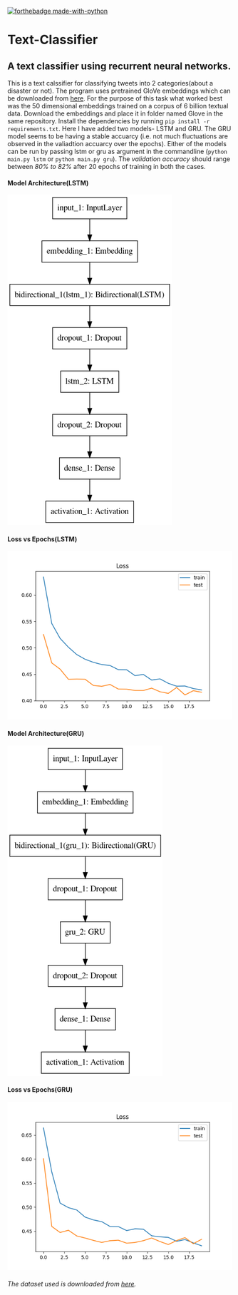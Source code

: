 [![forthebadge made-with-python](http://ForTheBadge.com/images/badges/made-with-python.svg)](https://www.python.org/)
# Text-Classifier
## A text classifier using recurrent neural networks.
This is a text calssifier for classifying tweets into 2 categories(about a disaster or not). The program uses pretrained GloVe embeddings which can be downloaded from [here](http://nlp.stanford.edu/data/glove.6B.zip). For the purpose of this task what worked best was the 50 dimensional embeddings trained on a corpus of 6 billion textual data. Download the embeddings and place it in folder named Glove in the same repository. Install the dependencies by running `pip install -r requirements.txt`. Here I have added two models- LSTM and GRU. The GRU model seems to be having a stable accuarcy (i.e. not much fluctuations are observed in the valiadtion accuarcy over the epochs). Either of the models can be run by passing lstm or gru as argument in the commandline (`python main.py lstm` or `python main.py gru`). The *validation accuracy* should range between *80% to 82%* after 20 epochs of training in both the cases.

#### Model Architecture(LSTM)
![](pics/model_final_1584966918.png)

#### Loss vs Epochs(LSTM)
![](pics/bestone.png)

#### Model Architecture(GRU)
![](pics/model_final_1585115824.png)

#### Loss vs Epochs(GRU)
![](pics/gru.png)

###### The dataset used is downloaded from [here](https://www.kaggle.com/c/nlp-getting-started).